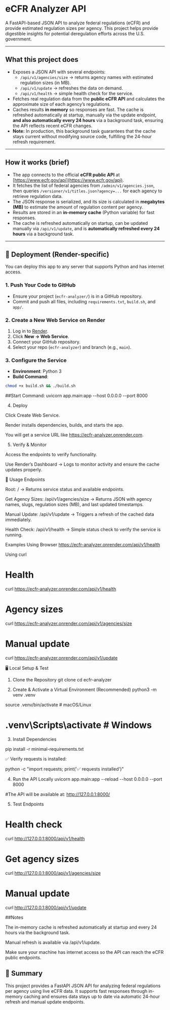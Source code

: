 # eCFR Analyzer API

A FastAPI-based JSON API to analyze federal regulations (eCFR) and provide estimated regulation sizes per agency. This project helps provide digestible insights for potential deregulation efforts across the U.S. government.

---

## What this project does
- Exposes a JSON API with several endpoints:
  - `/api/v1/agencies/size` → returns agency names with estimated regulation sizes (in MB).  
  - `/api/v1/update` → refreshes the data on demand.  
  - `/api/v1/health` → simple health check for the service.
- Fetches real regulation data from the **public eCFR API** and calculates the approximate size of each agency’s regulations.
- Caches results **in memory** so responses are fast. The cache is refreshed automatically at startup, manually via the update endpoint, **and also automatically every 24 hours** via a background task, ensuring the API reflects recent eCFR changes.
- **Note:** In production, this background task guarantees that the cache stays current without modifying source code, fulfilling the 24-hour refresh requirement.

---

## How it works (brief)
- The app connects to the official **eCFR public API** at [https://www.ecfr.gov/api](https://www.ecfr.gov/api).  
- It fetches the list of federal agencies from `/admin/v1/agencies.json`, then queries `/versioner/v1/titles.json?agency=...` for each agency to retrieve regulation data.  
- The JSON response is serialized, and its size is calculated in **megabytes (MB)** to estimate the amount of regulation content per agency.  
- Results are stored in an **in-memory cache** (Python variable) for fast responses.  
- The cache is refreshed automatically on startup, can be updated manually via `/api/v1/update`, and is **automatically refreshed every 24 hours** via a background task.

---

## 🚀 Deployment (Render-specific)
You can deploy this app to any server that supports Python and has internet access.

### 1. Push Your Code to GitHub
- Ensure your project (`ecfr-analyzer/`) is in a GitHub repository.  
- Commit and push all files, including `requirements.txt`, `build.sh`, and `app/`.

### 2. Create a New Web Service on Render
1. Log in to [Render](https://dashboard.render.com).  
2. Click **New → Web Service**.  
3. Connect your GitHub repository.  
4. Select your repo (`ecfr-analyzer`) and branch (e.g., `main`).

### 3. Configure the Service
- **Environment**: Python 3  
- **Build Command**:
```bash
chmod +x build.sh && ./build.sh
```


##Start Command:
uvicorn app.main:app --host 0.0.0.0 --port 8000

4. Deploy

Click Create Web Service.

Render installs dependencies, builds, and starts the app.

You will get a service URL like https://ecfr-analyzer.onrender.com.

5. Verify & Monitor

Access the endpoints to verify functionality.

Use Render’s Dashboard → Logs to monitor activity and ensure the cache updates properly.

📡 Usage
Endpoints

Root: / → Returns service status and available endpoints.

Get Agency Sizes: /api/v1/agencies/size → Returns JSON with agency names, slugs, regulation sizes (MB), and last updated timestamps.

Manual Update: /api/v1/update → Triggers a refresh of the cached data immediately.

Health Check: /api/v1/health → Simple status check to verify the service is running.

Examples
Using Browser
https://ecfr-analyzer.onrender.com/api/v1/health

Using curl
# Health
curl https://ecfr-analyzer.onrender.com/api/v1/health

# Agency sizes
curl https://ecfr-analyzer.onrender.com/api/v1/agencies/size

# Manual update
curl https://ecfr-analyzer.onrender.com/api/v1/update

🖥 Local Setup & Test

1. Clone the Repository
git clone <your-repo-url>
cd ecfr-analyzer

2. Create & Activate a Virtual Environment (Recommended)
python3 -m venv .venv

source .venv/bin/activate   # macOS/Linux
# .venv\Scripts\activate    # Windows

3. Install Dependencies

pip install -r minimal-requirements.txt

✅ Verify requests is installed:

python -c "import requests; print('✅ requests installed')"

4. Run the API Locally
uvicorn app.main:app --reload --host 0.0.0.0 --port 8000

#The API will be available at: http://127.0.0.1:8000/

5. Test Endpoints
# Health check
curl http://127.0.0.1:8000/api/v1/health

# Get agency sizes
curl http://127.0.0.1:8000/api/v1/agencies/size

# Manual update
curl http://127.0.0.1:8000/api/v1/update


##Notes

The in-memory cache is refreshed automatically at startup and every 24 hours via the background task.

Manual refresh is available via /api/v1/update.

Make sure your machine has internet access so the API can reach the eCFR public endpoints.


## 📝 Summary
This project provides a FastAPI JSON API for analyzing federal regulations per agency using live eCFR data. It supports fast responses through in-memory caching and ensures data stays up to date via automatic 24-hour refresh and manual update endpoints.
